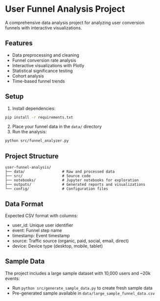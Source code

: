 # User Funnel Analysis Project

A comprehensive data analysis project for analyzing user conversion funnels with interactive visualizations.

## Features

- Data preprocessing and cleaning
- Funnel conversion rate analysis
- Interactive visualizations with Plotly
- Statistical significance testing
- Cohort analysis
- Time-based funnel trends

## Setup

1. Install dependencies:
```bash
pip install -r requirements.txt
```

2. Place your funnel data in the `data/` directory
3. Run the analysis:
```bash
python src/funnel_analyzer.py
```

## Project Structure

```
user-funnel-analysis/
├── data/                 # Raw and processed data
├── src/                  # Source code
├── notebooks/            # Jupyter notebooks for exploration
├── outputs/              # Generated reports and visualizations
└── config/               # Configuration files
```

## Data Format

Expected CSV format with columns:
- user_id: Unique user identifier
- event: Funnel step name
- timestamp: Event timestamp
- source: Traffic source (organic, paid, social, email, direct)
- device: Device type (desktop, mobile, tablet)

## Sample Data

The project includes a large sample dataset with 10,000 users and ~20k events:
- Run `python src/generate_sample_data.py` to create fresh sample data
- Pre-generated sample available in `data/large_sample_funnel_data.csv`
